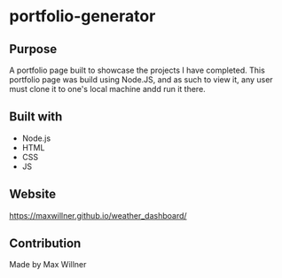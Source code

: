 # portfolio-generator

## Purpose
A portfolio page built to showcase the projects I have completed. This portfolio page was build using Node.JS, and as such to view it, any user must clone it to one's local machine andd run it there.

## Built with
* Node.js
* HTML
* CSS
* JS

## Website
https://maxwillner.github.io/weather_dashboard/

## Contribution
Made by Max Willner